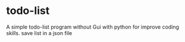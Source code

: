 # todo-list
A simple todo-list program without Gui with python for improve coding skills.
save list in a json file

